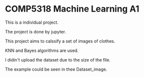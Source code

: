 # COMP5318 Machine Learning A1

This is a individual project.

The project is done by jupyter.

This project aims to calssify a set of images of clothes.

KNN and Bayes algorithms are used.

I didin't upload the dataset due to the size of the file.

The example could be seen in thee Dataset_image.
